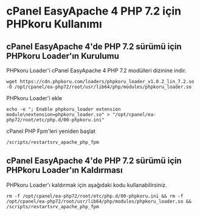 # cPanel EasyApache 4 PHP 7.2 için PHPkoru Kullanımı

## cPanel EasyApache 4'de PHP 7.2 sürümü için PHPkoru Loader'ın Kurulumu

PHPkoru Loader'i cPanel EasyApache 4 PHP 7.2 modülleri dizinine indir.

```shell
wget https://cdn.phpkoru.com/loaders/phpkoru_loader_v1.0.2_lin_7.2.so -O /opt/cpanel/ea-php72/root/usr/lib64/php/modules/phpkoru_loader.so
```

PHPkoru Loader'i ekle
```shell
echo -e "; Enable phpkoru_loader extension module\nextension=phpkoru_loader.so" > "/opt/cpanel/ea-php72/root/etc/php.d/00-phpkoru.ini"
```

cPanel PHP Fpm'leri yeniden başlat
```shell
/scripts/restartsrv_apache_php_fpm
```

## cPanel EasyApache 4'de PHP 7.2 sürümü için PHPkoru Loader'ın Kaldırması

PHPkoru Loader'ı kaldırmak için aşağıdaki kodu kullanabilirsiniz.
```shell
rm -f /opt/cpanel/ea-php72/root/etc/php.d/00-phpkoru.ini && rm -f /opt/cpanel/ea-php72/root/usr/lib64/php/modules/phpkoru_loader.so && /scripts/restartsrv_apache_php_fpm
```